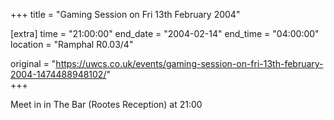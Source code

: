 +++
title = "Gaming Session on Fri 13th February 2004"

[extra]
time = "21:00:00"
end_date = "2004-02-14"
end_time = "04:00:00"
location = "Ramphal R0.03/4"

original = "https://uwcs.co.uk/events/gaming-session-on-fri-13th-february-2004-1474488948102/"    
+++

Meet in in The Bar (Rootes Reception) at 21:00

